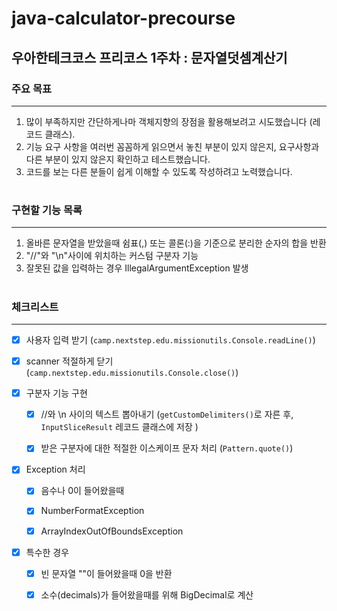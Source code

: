 # java-calculator-precourse

## 우아한테크코스 프리코스 1주차 : 문자열덧셈계산기

### 주요 목표

---

1. 많이 부족하지만 간단하게나마 객체지향의 장점을 활용해보려고 시도했습니다 (레코드 클래스).
2. 기능 요구 사항을 여러번 꼼꼼하게 읽으면서 놓친 부분이 있지 않은지, 요구사항과 다른 부분이 있지 않은지 확인하고 테스트했습니다.
3. 코드를 보는 다른 분들이 쉽게 이해할 수 있도록 작성하려고 노력했습니다.

#

### 구현할 기능 목록

---

1. 올바른 문자열을 받았을때 쉼표(,) 또는 콜론(:)을 기준으로 분리한 순자의 합을 반환
2. "//"와 "\n"사이에 위치하는 커스텀 구분자 기능
3. 잘못된 값을 입력하는 경우 IllegalArgumentException 발생

#

### 체크리스트

---

- [x] 사용자 입력 받기 (`camp.nextstep.edu.missionutils.Console.readLine()`)
- [x] scanner 적절하게 닫기 (`camp.nextstep.edu.missionutils.Console.close()`)


- [x] 구분자 기능 구현
    - [x] //와 \n 사이의 텍스트 뽑아내기 (`getCustomDelimiters()`로 자른 후, `InputSliceResult` 레코드 클래스에 저장 )
    - [x] 받은 구분자에 대한 적절한 이스케이프 문자 처리 (`Pattern.quote()`)


- [x] Exception 처리
    - [x] 음수나 0이 들어왔을때
    - [x] NumberFormatException
    - [x] ArrayIndexOutOfBoundsException


- [x] 특수한 경우
    - [x] 빈 문자열 ""이 들어왔을때 0을 반환
    - [x] 소수(decimals)가 들어왔을때를 위해 BigDecimal로 계산


